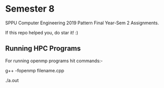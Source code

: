 # Semester 8
SPPU Computer Engineering 2019 Pattern Final Year-Sem 2 Assignments.

If this repo helped you, do star it! :)


## Running HPC Programs
For running openmp programs hit commands:- 
  
g++ -fopenmp filename.cpp
  
./a.out
